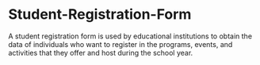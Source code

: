 # Student-Registration-Form
A student registration form is used by educational institutions to obtain the data of individuals who want to register in the programs, events, and activities that they offer and host during the school year.

